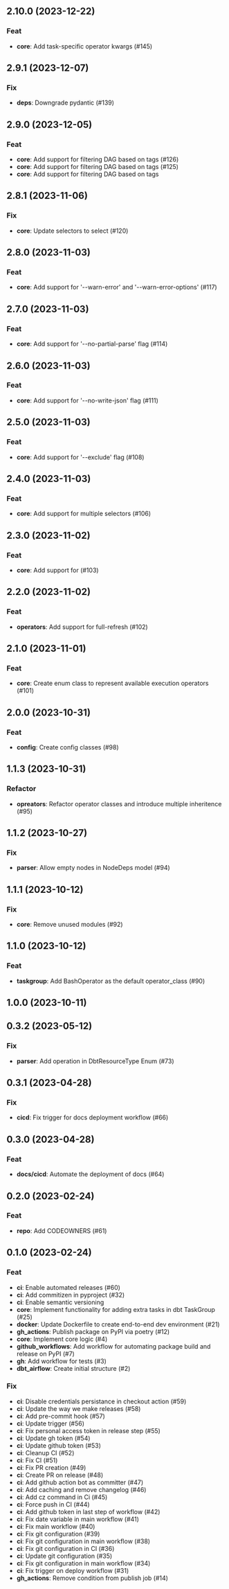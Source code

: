 ## 2.10.0 (2023-12-22)

### Feat

- **core**: Add task-specific operator kwargs (#145)

## 2.9.1 (2023-12-07)

### Fix

- **deps**: Downgrade pydantic (#139)

## 2.9.0 (2023-12-05)

### Feat

- **core**: Add support for filtering DAG based on tags (#126)
- **core**: Add support for filtering DAG based on tags (#125)
- **core**: Add support for filtering DAG based on tags

## 2.8.1 (2023-11-06)

### Fix

- **core**: Update selectors to select (#120)

## 2.8.0 (2023-11-03)

### Feat

- **core**: Add support for '--warn-error' and '--warn-error-options' (#117)

## 2.7.0 (2023-11-03)

### Feat

- **core**: Add support for '--no-partial-parse' flag (#114)

## 2.6.0 (2023-11-03)

### Feat

- **core**: Add support for '--no-write-json' flag (#111)

## 2.5.0 (2023-11-03)

### Feat

- **core**: Add support for '--exclude' flag (#108)

## 2.4.0 (2023-11-03)

### Feat

- **core**: Add support for multiple selectors (#106)

## 2.3.0 (2023-11-02)

### Feat

- **core**: Add support for (#103)

## 2.2.0 (2023-11-02)

### Feat

- **operators**: Add support for full-refresh (#102)

## 2.1.0 (2023-11-01)

### Feat

- **core**: Create enum class to represent available execution operators (#101)

## 2.0.0 (2023-10-31)

### Feat

- **config**: Create config classes (#98)

## 1.1.3 (2023-10-31)

### Refactor

- **opreators**: Refactor operator classes and introduce multiple inheritence (#95)

## 1.1.2 (2023-10-27)

### Fix

- **parser**: Allow empty nodes in NodeDeps model (#94)

## 1.1.1 (2023-10-12)

### Fix

- **core**: Remove unused modules (#92)

## 1.1.0 (2023-10-12)

### Feat

- **taskgroup**: Add BashOperator as the default operator_class (#90)

## 1.0.0 (2023-10-11)

## 0.3.2 (2023-05-12)

### Fix

- **parser**: Add operation in DbtResourceType Enum (#73)

## 0.3.1 (2023-04-28)

### Fix

- **cicd**: Fix trigger for docs deployment workflow (#66)

## 0.3.0 (2023-04-28)

### Feat

- **docs/cicd**: Automate the deployment of docs (#64)

## 0.2.0 (2023-02-24)

### Feat

- **repo**: Add CODEOWNERS (#61)

## 0.1.0 (2023-02-24)

### Feat

- **ci**: Enable automated releases (#60)
- **ci**: Add commitizen in pyproject (#32)
- **ci**: Enable semantic versioning
- **core**: Implement functionality for adding extra tasks in dbt TaskGroup (#25)
- **docker**: Update Dockerfile to create end-to-end dev environment (#21)
- **gh_actions**: Publish package on PyPI via poetry (#12)
- **core**: Implement core logic  (#4)
- **github_workflows**: Add workflow for automating package build and release on PyPI (#7)
- **gh**: Add workflow for tests (#3)
- **dbt_airflow**: Create initial structure (#2)

### Fix

- **ci**: Disable credentials persistance in checkout action (#59)
- **ci**: Update the way we make releases (#58)
- **ci**: Add pre-commit hook (#57)
- **ci**: Update trigger (#56)
- **ci**: Fix personal access token in release step (#55)
- **ci**: Update gh token (#54)
- **ci**: Update github token (#53)
- **ci**: Cleanup CI (#52)
- **ci**: Fix CI (#51)
- **ci**: Fix PR creation (#49)
- **ci**: Create PR on release (#48)
- **ci**: Add github action bot as committer (#47)
- **ci**: Add caching and remove changelog (#46)
- **ci**: Add cz command in Ci (#45)
- **ci**: Force push in CI (#44)
- **ci**: Add github token in last step of workflow (#42)
- **ci**: Fix date variable in main workflow (#41)
- **ci**: Fix main workflow (#40)
- **ci**: Fix git configuration (#39)
- **ci**: Fix git configuration in main workflow (#38)
- **ci**: Fix git configuration in CI (#36)
- **ci**: Update git configuration (#35)
- **ci**: Fix git configuration in main workflow (#34)
- **ci**: Fix trigger on deploy workflow (#31)
- **gh_actions**: Remove condition from publish job (#14)
